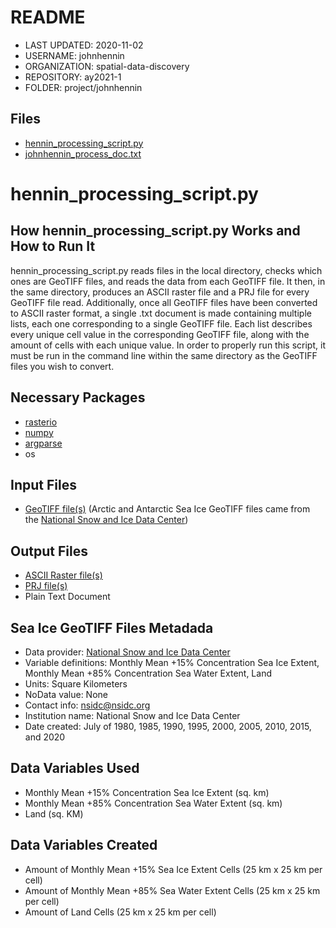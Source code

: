 # README

* LAST UPDATED: 2020-11-02
* USERNAME: johnhennin
* ORGANIZATION: spatial-data-discovery
* REPOSITORY: ay2021-1
* FOLDER: project/johnhennin

## Files
* [hennin_processing_script.py](hennin_processing_script.py)
* [johnhennin_process_doc.txt](johnhennin_process_doc.txt)

# hennin_processing_script.py

## How hennin_processing_script.py Works and How to Run It
hennin_processing_script.py reads files in the local directory, checks which ones are GeoTIFF files, and reads the data from each GeoTIFF file. It then, in the same directory, produces an ASCII raster file and a PRJ file for every GeoTIFF file read. Additionally, once all GeoTIFF files have been converted to ASCII raster format, a single .txt document is made containing multiple lists, each one corresponding to a single GeoTIFF file. Each list describes every unique cell value in the corresponding GeoTIFF file, along with the amount of cells with each unique value. In order to properly run this script, it must be run in the command line within the same directory as the GeoTIFF files you wish to convert.

## Necessary Packages
* [rasterio](https://rasterio.readthedocs.io/en/latest/)
* [numpy](https://numpy.org/)
* [argparse](https://docs.python.org/3/library/argparse.html)
* os

## Input Files
* [GeoTIFF file(s)](https://earthdata.nasa.gov/esdis/eso/standards-and-references/geotiff) (Arctic and Antarctic Sea Ice GeoTIFF files came from the [National Snow and Ice Data Center](https://nsidc.org/data/G02135/versions/3?qt-data_set_tabs=1#qt-data_set_tabs))

## Output Files
* [ASCII Raster file(s)](http://resources.esri.com/help/9.3/arcgisengine/java/GP_ToolRef/spatial_analyst_tools/esri_ascii_raster_format.htm)
* [PRJ file(s)](https://fileinfo.com/extension/prj#:~:text=A%20PRJ%20file%20contains%20a,files%20used%20by%20the%20project.)
* Plain Text Document

## Sea Ice GeoTIFF Files Metadada
* Data provider: [National Snow and Ice Data Center](https://nsidc.org/data/G02135/versions/3?qt-data_set_tabs=1#qt-data_set_tabs)
* Variable definitions: Monthly Mean +15% Concentration Sea Ice Extent, Monthly Mean +85% Concentration Sea Water Extent, Land
* Units: Square Kilometers
* NoData value: None
* Contact info: nsidc@nsidc.org
* Institution name: National Snow and Ice Data Center
* Date created: July of 1980, 1985, 1990, 1995, 2000, 2005, 2010, 2015, and 2020

## Data Variables Used
* Monthly Mean +15% Concentration Sea Ice Extent (sq. km)
* Monthly Mean +85% Concentration Sea Water Extent (sq. km)
* Land (sq. KM)

## Data Variables Created
* Amount of Monthly Mean +15% Sea Ice Extent Cells (25 km x 25 km per cell)
* Amount of Monthly Mean +85% Sea Water Extent Cells (25 km x 25 km per cell)
* Amount of Land Cells (25 km x 25 km per cell)
